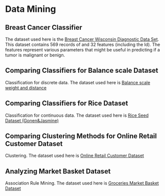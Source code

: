 # Data Mining

## Breast Cancer Classifier
The dataset used here is the [Breast Cancer Wisconsin Diagnostic Data Set](https://archive.ics.uci.edu/ml/datasets/Breast+Cancer+Wisconsin+%28Diagnostic%29). This dataset contains 569 records of and 32 features (including the Id). The features represent various parameters that might be useful in predicting if a tumor is malignant or benign.

## Comparing Classifiers for Balance scale Dataset
Classification for discrete data. The dataset used here is [Balance scale weight and distance](https://www.kaggle.com/mysticvalley/balance-scale)

## Comparing Classifiers for Rice Dataset
Classification for continuous data. The dataset used here is [Rice Seed Dataset (Gonen&Jasmine)](https://www.kaggle.com/seymasa/rice-dataset-gonenjasmine)

## Comparing Clustering Methods for Online Retail Customer Dataset
Clustering. The dataset used here is [Online Retail Customer Dataset](https://www.kaggle.com/hellbuoy/online-retail-customer-clustering)

## Analyzing Market Basket Dataset
Association Rule Mining. The dataset used here is [Groceries Market Basket Dataset](https://www.kaggle.com/irfanasrullah/groceries)
